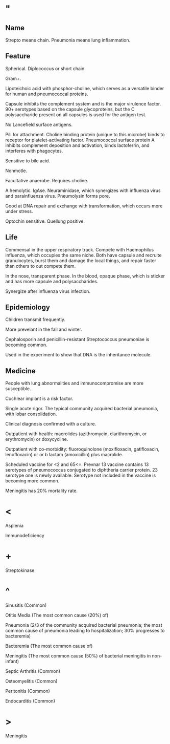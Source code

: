 # "

## Name

Strepto means chain.
Pneumonia means lung inflammation.

## Feature

Spherical.
Diplococcus or short chain.

Gram+.

Lipoteichoic acid with phosphor-choline, which serves as a versatile binder for human and pneumococcal proteins.

Capsule inhibits the complement system and is the major virulence factor.
90+ serotypes based on the capsule glycoproteins, but the C polysaccharide present on all capsules is used for the antigen test.

No Lancefield surface antigens.

Pili for attachment.
Choline binding protein (unique to this microbe) binds to receptor for platelet-activating factor.
Pneumococcal surface protein A inhibits complement deposition and activation, binds lactoferrin, and interferes with phagocytes.

Sensitive to bile acid.

Nonmotle.

Facultative anaerobe.
Requires choline.

A hemolytic.
IgAse.
Neuraminidase, which synergizes with influenza virus and parainfluenza virus.
Pneumolysin forms pore.

Good at DNA repair and exchange with transformation, which occurs more under stress.

Optochin sensitive.
Quellung positive.

## Life

Commensal in the upper respiratory track.
Compete with Haemophilus influenza, which occupies the same niche.
Both have capsule and recruite granulocytes, burst them and damage the local things, and repair faster than others to out compete them.

In the nose, transparent phase.
In the blood, opaque phase, which is sticker and has more capsule and polysaccharides.

Synergize after influenza virus infection.

## Epidemiology

Children transmit frequently.

More prevelant in the fall and winter.

Cephalosporin and penicillin-resistant Streptococcus pneumoniae is becoming common.

Used in the experiment to show that DNA is the inheritance molecule.

## Medicine

People with lung abnormalities and immunocompromise are more susceptible.

Cochlear implant is a risk factor.

Single acute rigor.
The typical community acquired bacterial pneumonia, with lobar consolidation.

Clinical diagnosis confirmed with a culture.

Outpatient with health: macrolides (azithromycin, clarithromycin, or erythromycin) or doxycycline.

Outpatient with co-morbidity: fluoroquinolone (moxifloxacin, gatifloxacin, lenofloxacin) or or b lactam (amoxicillin) plus macrolide.

Scheduled vaccine for <2 and 65<=.
Prevnar 13 vaccine contains 13 serotypes of pneumococcus conjugated to diphtheria carrier protein.
23 serotype one is newly available.
Serotype not included in the vaccine is becoming more common.

Meningitis has 20% mortality rate.

# <

Asplenia

Immunodeficiency

# +

Streptokinase

# ^

Sinusitis
(Common)

Otitis Media
(The most common cause (20%) of)

Pneumonia
(2/3 of the community acquired bacterial pneumonia; the most common cause of pneumonia leading to hospitalization; 30% progresses to bacteremia)

Bacteremia
(The most common cause of)

Meningitis
(The most common cause (50%) of bacterial meningitis in non-infant)

Septic Arthritis
(Common)

Osteomyelitis
(Common)

Peritonitis
(Common)

Endocarditis
(Common)

# >

Meningitis
